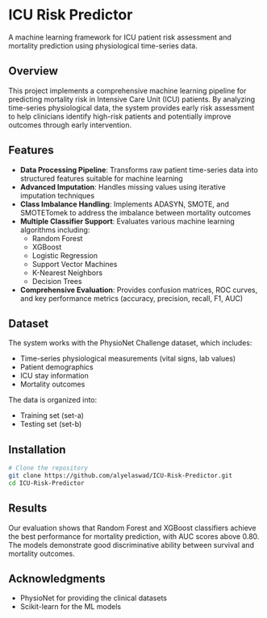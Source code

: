 # ICU Risk Predictor

A machine learning framework for ICU patient risk assessment and mortality prediction using physiological time-series data.

## Overview
This project implements a comprehensive machine learning pipeline for predicting mortality risk in Intensive Care Unit (ICU) patients. By analyzing time-series physiological data, the system provides early risk assessment to help clinicians identify high-risk patients and potentially improve outcomes through early intervention.

## Features
- **Data Processing Pipeline**: Transforms raw patient time-series data into structured features suitable for machine learning  
- **Advanced Imputation**: Handles missing values using iterative imputation techniques  
- **Class Imbalance Handling**: Implements ADASYN, SMOTE, and SMOTETomek to address the imbalance between mortality outcomes  
- **Multiple Classifier Support**: Evaluates various machine learning algorithms including:
  - Random Forest
  - XGBoost
  - Logistic Regression
  - Support Vector Machines
  - K-Nearest Neighbors
  - Decision Trees
- **Comprehensive Evaluation**: Provides confusion matrices, ROC curves, and key performance metrics (accuracy, precision, recall, F1, AUC)

## Dataset
The system works with the PhysioNet Challenge dataset, which includes:
- Time-series physiological measurements (vital signs, lab values)
- Patient demographics
- ICU stay information
- Mortality outcomes

The data is organized into:
- Training set (set-a)
- Testing set (set-b)

## Installation
```bash
# Clone the repository
git clone https://github.com/alyelaswad/ICU-Risk-Predictor.git
cd ICU-Risk-Predictor

```

## Results
Our evaluation shows that Random Forest and XGBoost classifiers achieve the best performance for mortality prediction, with AUC scores above 0.80. The models demonstrate good discriminative ability between survival and mortality outcomes.


## Acknowledgments
- PhysioNet for providing the clinical datasets
- Scikit-learn for the ML models
